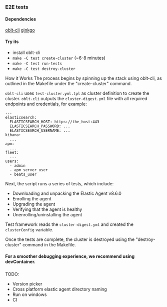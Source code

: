 ### E2E tests

#### Dependencies

[oblt-cli](https://studious-disco-k66oojq.pages.github.io)
[ginkgo](https://onsi.github.io/ginkgo/#getting-started)

#### Try its
* install oblt-cli 
* `make -C test create-cluster` (~6-8 minutes)
* `make -C test run-tests`
* `make -C test destroy-cluster`

How it Works
The process begins by spinning up the stack using oblt-cli, as outlined in the Makefile under the "create-cluster" command.

`oblt-cli` uses `test-cluster.yml.tpl` as cluster definition to create the cluster.
`oblt-cli` outputs the `cluster-digest.yml` file with all required endpoints and credentials, for example: 

```
---
elasticsearch:
  ELASTICSEARCH_HOST: https://the_host:443  
  ELASTICSEARCH_PASSWORD: ...
  ELASTICSEARCH_USERNAME: ...
kibana:
  ...
apm:
  ...
fleet:
  ...
users:
  - admin
  - apm_server_user
  - beats_user
```

Next, the script runs a series of tests, which include:

* Downloading and unpacking the Elastic Agent v8.6.0
* Enrolling the agent
* Upgrading the agent
* Verifying that the agent is healthy
* Unenrolling/uninstalling the agent

Test framework reads the `cluster-digest.yml` and created the `clusterConfig` variable.

Once the tests are complete, the cluster is destroyed using the "destroy-cluster" command in the Makefile.

#### For a smoother debugging experience, we recommend using devContainer.

###
TODO:
 * Version picker 
 * Cross platform elastic agent directory naming
 * Run on windows
 * CI



